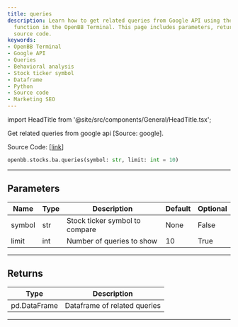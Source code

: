 ```yaml
---
title: queries
description: Learn how to get related queries from Google API using the `openbb.stocks.ba.queries`
  function in the OpenBB Terminal. This page includes parameters, return types, and
  source code.
keywords:
- OpenBB Terminal
- Google API
- Queries
- Behavioral analysis
- Stock ticker symbol
- Dataframe
- Python
- Source code
- Marketing SEO
---
```


import HeadTitle from '@site/src/components/General/HeadTitle.tsx';

<HeadTitle title="queries - Ba - Stocks - Reference | OpenBB SDK Docs" />

Get related queries from google api [Source: google].

Source Code: [[link](https://github.com/OpenBB-finance/OpenBBTerminal/tree/main/openbb_terminal/common/behavioural_analysis/google_model.py#L73)]

```python
openbb.stocks.ba.queries(symbol: str, limit: int = 10)
```

---

## Parameters

| Name | Type | Description | Default | Optional |
| ---- | ---- | ----------- | ------- | -------- |
| symbol | str | Stock ticker symbol to compare | None | False |
| limit | int | Number of queries to show | 10 | True |


---

## Returns

| Type | Description |
| ---- | ----------- |
| pd.DataFrame | Dataframe of related queries |
---
